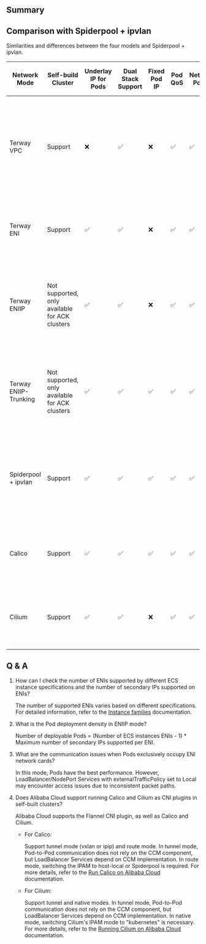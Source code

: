 ## Summary

## Comparison with Spiderpool + ipvlan

Similarities and differences between the four models and Spiderpool + ipvlan.

| Network Mode | Self-build Cluster | Underlay IP for Pods | Dual Stack Support | Fixed Pod IP | Pod QoS | Network Policy | LoadBalancer Service Support | Multiple NICs for Pods | Costs | Other|
| ------- | ---- | ----- | --------- | ------ | ----- | ------- | ----- | ----- | ------- | ----- |
| Terway VPC | Support |  ❌  |  ✅  |   ❌  |   ✅  |  ✅  | ✅ | ❌ |Lowest costs. It does not have any specific requirements for ECS instance specifications, and the number of both ENI and secondary IPs. | Rely on [CCM](https://github.com/AliyunContainerService/alicloud-controller-manager) to publish VPC routes  |
| Terway ENI | Support |  ✅  |  ✅  |   ❌  |   ✅  |  ✅  | Setting externalTrafficPolicy to Local is not supported| ❌ | Highest costs. The maximum deployment of Pods depends on the number of ENIs of the ECS instance. | The best performance with a higher cost  |
| Terway ENIIP | Not supported, only available for ACK clusters |  ✅  |  ✅  |   ❌  |   ✅  |  ✅  | ✅ | ❌ | Lower costs. The number of deployable Pods = (Number of ENIs of ECS instance - 1) * Number of secondary IPs supported by each ENI | Supports both veth and ipvlan modes, with the latter requiring a kernel version higher than 4.2  |
| Terway ENIIP-Trunking | Not supported, only available for ACK clusters |  ✅  |  ✅  |   ✅  |   ✅  |  ✅  | ✅ | ❌ | Lower costs. The number of deployable Pods = (Number of ENIs of ECS instance - 1) * Number of secondary IPs supported by each ENI | Public beta  |
| Spiderpool + ipvlan | Support |  ✅  |  ✅  |   ✅  |   ✅  |  ✅  | ✅ | ✅ | Lower costs. The number of deployable Pods = (Number of ENIs of ECS instance - 1) * Number of secondary IPs supported by each ENI | Associate the Spiderpool IP pool with the ENI's secondary IPs  |
| Calico | Support |  ✅  |  ✅   |   ✅  |   ✅  |  ✅  | ✅ |  ❌  | Lowest costs. No ECS requirements, and no limitations on the number of both ENIs and secondary IPs | Tunnel mode does not rely on CCM, while non-tunnel mode relies on it  |
| Cilium| Support |  ✅  |  ✅   |    ❌  |  ✅  | ✅  | ✅ |  ❌  | Lowest costs. No ECS requirements, and no limitations on the number of both ENIs and secondary IPs | Tunnel mode does not rely on CCM, while non-tunnel mode relies on it |

## Q & A

1. How can I check the number of ENIs supported by different ECS instance specifications and the number of secondary IPs supported on ENIs?

    The number of supported ENIs varies based on different specifications. For detailed information, refer to the [Instance families](https://www.alibabacloud.com/help/en/ecs/user-guide/instance-families/?spm=a2c63.p38356.0.0.543f2ed20Ifi2I) documentation.

2. What is the Pod deployment density in ENIIP mode?

    Number of deployable Pods = (Number of ECS instances ENIs - 1) * Maximum number of secondary IPs supported per ENI.

3. What are the communication issues when Pods exclusively occupy ENI network cards?

    In this mode, Pods have the best performance. However, LoadBalancer/NodePort Services with externalTrafficPolicy set to Local may encounter access issues due to inconsistent packet paths.

4. Does Alibaba Cloud support running Calico and Cilium as CNI plugins in self-built clusters?

    Alibaba Cloud supports the Flannel CNI plugin, as well as Calico and Cilium.

    - For Calico:

        Support tunnel mode (vxlan or ipip) and route mode. In tunnel mode, Pod-to-Pod communication does not rely on the CCM component, but LoadBalancer Services depend on CCM implementation. In route mode, switching the IPAM to host-local or Spiderpool is required. For more details, refer to the [Run Calico on Alibaba Cloud](aliyun-calico.md) documentation.

    - For Cilium:

        Support tunnel and native modes. In tunnel mode, Pod-to-Pod communication does not rely on the CCM component, but LoadBalancer Services depend on CCM implementation. In native mode, switching Cilium's IPAM mode to "kubernetes" is necessary. For more details, refer to the [Running Cilium on Alibaba Cloud](aliyun-cilium.md) documentation.
